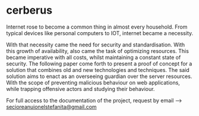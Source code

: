 # cerberus
Internet rose to become a common thing in almost every household. From typical devices like personal computers to IOT, internet became a necessity. 

With that necessity came the need for security and standardisation. With this growth of availability, also came the task of optimizing resources. This became imperative with all costs, whilst maintaining a constant state of security. The following paper come forth to present a proof of concept for a solution that combines old and new technologies and techniques. The said solution aims to enact as an overseeing guardian over the server resources. With the scope of preventing malicious behaviour on web applications, while trapping offensive actors and studying their behaviour.

For full access to the documentation of the project, request by email
--> secioreanuionelstefanita@gmail.com

